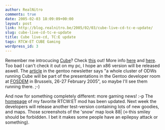 ```yaml
---
author: RealNitro
comments: true
date: 2005-02-03 18:09:09+00:00
layout: post
link: http://blog.realnitro.be/2005/02/03/cube-live-cd-tc-e-update/
slug: cube-live-cd-tc-e-update
title: Cube live-cd, TC:E update
tags: RTCW-ET CUBE Gaming
wordpress_id: 3
---
```


Remember me introcucing [Cube](http://www.cubeengine.com/)? Check [this](http://www.gentoo.org/images/gwn/20050131_cube.png) out! More info [here](http://games.slashdot.org/article.pl?sid=05/02/02/2034248) and [here](http://www.gentoo.org/news/en/gwn/20050131-newsletter.xml). Too bad I can't check it out on my pc, I hope an x86 version will be released aswell. The [article](http://www.gentoo.org/news/en/gwn/20050131-newsletter.xml) in the gentoo newsletter says "a whole cluster of ODWs running Cube will be part of the presentations in the Gentoo developer room at [FOSDEM](http://www.fosdem.org/2005) in Brussels, 26-27 February 2005", so maybe I'll see them running there. ;-)

And now for something completely different: more gaming news! :-p The [homepage](http://www.truecombat.com/intro.php) of my favorite RTCW:ET mod has been updated. Next week the developers will release another test-version containing lots of new goodies, and maps. Those screenshots of the 'snow' map look 88| (<-this smiley should be forbidden. I bet it makes some people have an epilepsy attack or something).
